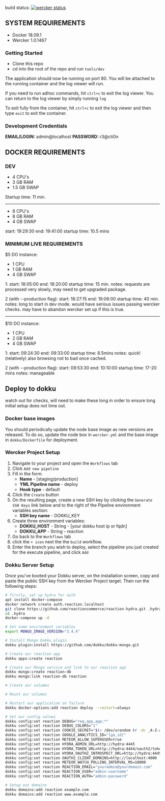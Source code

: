 
build status: [![wercker status](https://app.wercker.com/status/881fe9d430fdbe1b2e1f5f4091f99c37/s/master "wercker status")](https://app.wercker.com/project/byKey/881fe9d430fdbe1b2e1f5f4091f99c37)

## SYSTEM REQUIREMENTS

- Docker 18.09.1
- Wercker 1.0.1467

### Getting Started

* Clone this repo
* cd into the root of the repo and run `tools/dev`

The application should now be running on port 80. You will be attached to the running container and the log viewer will run.

If you need to run adhoc commands, hit `ctrl+c` to exit the log viewer. You can return to the log viewer by simply running `log`

To exit fully from the container, hit `ctrl+c` to exit the log viewer and then type `exit` to exit the container.

### Development Credentials

**EMAIL/LOGIN:** admin@localhost
**PASSWORD:** r3@cti0n


## DOCKER REQUIREMENTS

### DEV

- 4 CPU's
- 3 GB RAM
- 1.5 GB SWAP

Startup time: 11 min.

******************

- 8 CPU's
- 8 GB RAM
- 4 GB SWAP

start: 19:29:30
end: 19:41:00
startup time: 10.5 mins

### MINIMUM LIVE REQUIREMENTS

$5 DO instance:
- 1 CPU
- 1 GB RAM
- 4 GB SWAP

1:
start: 18:05:00
end: 18:20:00
startup time: 15 min.
notes: requests are processed very slowly, may need to get upgraded package.

2 (with --production flag):
start: 18:27:15
end: 19:06:00
startup time: 40 min.
notes: long to start in dev mode. would have serious issues passing wercker checks.
may have to abandon wercker set up if this is true.

******************

$10 DO instance:
- 1 CPU
- 2 GB RAM
- 4 GB SWAP

1:
start: 09:24:30
end: 09:33:00
startup time: 8.5mins
notes: quick! (relatively) also browsing not to bad once cached.

2 (with --production flag):
start: 09:53:30
end: 10:10:00
startup time: 17-20 mins
notes: manageable

## Deploy to dokku

watch out for checks, will need to make these long in order to ensure long initial setup does not time out.

### Docker base images

You should periodically update the node base image as new versions are released. To do so, update the node box in `wercker.yml` and the base image in `dokku/Dockerfile` for deployment.

### Wercker Project Setup

1. Navigate to your project and open the `Workflows` tab
2. Click `Add new pipeline`
3. Fill in the form:
    - **Name** - [staging/production]
    - **YML Pipeline name** - deploy
    - **Hook type** - default
4. Click the `Create` button
5. On the resulting page, create a new SSH key by clicking the `Generate SSH Keys` link below and to the right of the Pipeline environment variables section:
    - **SSH key name** - DOKKU_KEY
6. Create three environment variables:
    - **DOKKU_HOST** - String - [your dokku host ip or fqdn]
    - **DOKKU_APP** - String - reaction
7. Go back to the `Workflows` tab
8. click the `+ icon` next the the `build` workflow.
9. Enter the branch you wish to deploy, select the pipeline you just created for the execute pipeline, and click `Add`

### Dokku Server Setup

Once you've booted your Dokku server, on the installation screen, copy and paste the public SSH key from the Wercker Project target. Then run the following steps:

```bash
# firstly, set up hydra for auth
apt install docker-compose
docker network create auth.reaction.localhost
git clone https://github.com/reactioncommerce/reaction-hydra.git .hydra
cd .hydra
docker-compose up -d

# Set some environment variables
export MONGO_IMAGE_VERSION="3.4.4"

# Install Mongo Dokku plugin
dokku plugin:install https://github.com/dokku/dokku-mongo.git

# Create our reaction app
dokku apps:create reaction

# Create our Mongo service and link to our reaction app
dokku mongo:create reaction-db
dokku mongo:link reaction-db reaction

# Create our volumes

# Mount our volumes

# Restart our application on failure
dokku docker-options:add reaction deploy --restart=always

# Set our config values
dokku config:set reaction DEBUG="req,app,app:*"
dokku config:set reaction DEBUG_COLORS="1"
dokku config:set reaction COOKIE_SECRET="$(< /dev/urandom tr -dc _A-Z-a-z-0-9 | head -c64)"
dokku config:set reaction GOOGLE_ANALYTICS_ID="[ga_id]"
dokku config:set reaction METEOR_ALLOW_SUPERUSER=true
dokku config:set reaction HYDRA_ADMIN_URL=http://hydra:4445
dokku config:set reaction HYDRA_TOKEN_URL=http://hydra:4444/oauth2/token
dokku config:set reaction HYDRA_OAUTH2_INTROSPECT_URL=http://hydra:4445/oauth2/introspect
dokku config:set reaction OAUTH2_CLIENT_DOMAINS=http://localhost:4000
dokku config:set reaction METEOR_WATCH_POLLING_INTERVAL_MS=10000
dokku config:set reaction REACTION_EMAIL="youradmin@yourdomain.com"
dokku config:set reaction REACTION_USER="admin-username"
dokku config:set reaction REACTION_AUTH="admin-password"

# Setup out domains
dokku domains:add reaction example.com
dokku domains:add reaction www.example.com

```
